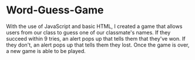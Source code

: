 # Word-Guess-Game
With the use of JavaScript and basic HTML, I created a game that allows users from our class to guess one of our classmate's names. If they succeed within 9 tries, an alert pops up that tells them that they've won. If they don't, an alert pops up that tells them they lost. Once the game is over, a new game is able to be played. 

